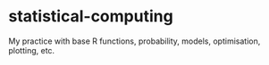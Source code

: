 # statistical-computing

My practice with base R functions, probability, models, optimisation, plotting, etc.
